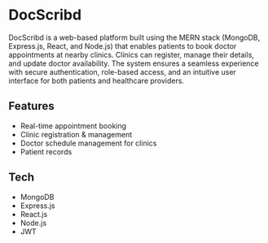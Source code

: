 # DocScribd
DocScribd is a web-based platform built using the MERN stack (MongoDB, Express.js, React, and Node.js) that enables patients to book doctor appointments at nearby clinics. Clinics can register, manage their details, and update doctor availability. The system ensures a seamless experience with secure authentication, role-based access, and an intuitive user interface for both patients and healthcare providers.

## Features
- Real-time appointment booking
- Clinic registration & management
- Doctor schedule management for clinics
- Patient records


## Tech
- MongoDB
- Express.js
- React.js
- Node.js
- JWT
